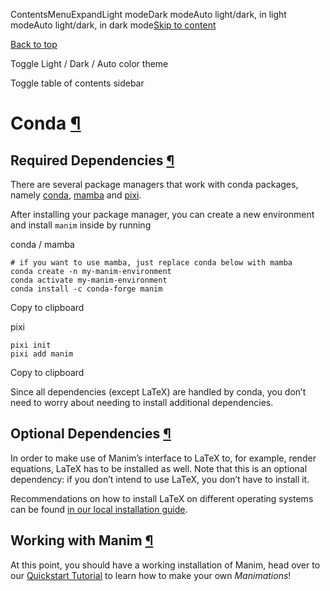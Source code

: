 ContentsMenuExpandLight modeDark modeAuto light/dark, in light modeAuto light/dark, in dark mode[Skip to content](https://docs.manim.community/en/stable/installation/conda.html#furo-main-content)

[Back to top](https://docs.manim.community/en/stable/installation/conda.html#)

Toggle Light / Dark / Auto color theme

Toggle table of contents sidebar

# Conda [¶](https://docs.manim.community/en/stable/installation/conda.html\#conda "Link to this heading")

## Required Dependencies [¶](https://docs.manim.community/en/stable/installation/conda.html\#required-dependencies "Link to this heading")

There are several package managers that work with conda packages,
namely [conda](https://docs.conda.io/projects/conda/en/latest/user-guide/install/download.html),
[mamba](https://mamba.readthedocs.io/) and [pixi](https://pixi.sh/).

After installing your package manager, you can create a new environment and install `manim` inside by running

conda / mamba

```
# if you want to use mamba, just replace conda below with mamba
conda create -n my-manim-environment
conda activate my-manim-environment
conda install -c conda-forge manim

```

Copy to clipboard

pixi

```
pixi init
pixi add manim

```

Copy to clipboard

Since all dependencies (except LaTeX) are handled by conda, you don’t need to worry
about needing to install additional dependencies.

## Optional Dependencies [¶](https://docs.manim.community/en/stable/installation/conda.html\#optional-dependencies "Link to this heading")

In order to make use of Manim’s interface to LaTeX to, for example, render
equations, LaTeX has to be installed as well. Note that this is an optional
dependency: if you don’t intend to use LaTeX, you don’t have to install it.

Recommendations on how to install LaTeX on different operating systems
can be found [in our local installation guide](https://docs.manim.community/en/stable/installation/uv.html).

## Working with Manim [¶](https://docs.manim.community/en/stable/installation/conda.html\#working-with-manim "Link to this heading")

At this point, you should have a working installation of Manim, head
over to our [Quickstart Tutorial](https://docs.manim.community/en/stable/tutorials/quickstart.html) to learn
how to make your own _Manimations_!